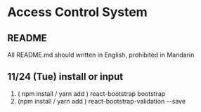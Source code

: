 # Access Control System

## README
All README.md should written in English, prohibited in Mandarin

##  11/24 (Tue) install or input
1. ( npm install / yarn add ) react-bootstrap bootstrap
2. (npm install / yarn add ) react-bootstrap-validation --save